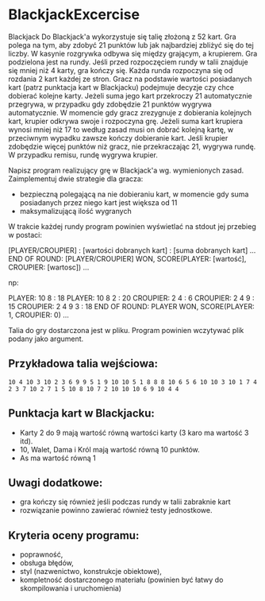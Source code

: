 BlackjackExcercise
==================

Blackjack 
Do Blackjack'a wykorzystuje się talię złożoną z 52 kart. Gra polega na tym, aby zdobyć 21 punktów lub jak najbardziej zbliżyć się do tej liczby. 
W kasynie rozgrywka odbywa się między grającym, a krupierem. Gra podzielona jest na rundy. Jeśli przed rozpoczęciem rundy w talii znajduje się mniej niż 4 karty, gra kończy się.
Każda runda rozpoczyna się od rozdania 2 kart każdej ze stron. Gracz na podstawie wartości posiadanych kart (patrz punktacja kart w Blackjacku) podejmuje decyzje czy chce dobierać
kolejne karty. Jeżeli suma jego kart przekroczy 21 automatycznie przegrywa, w przypadku gdy zdobędzie 21 punktów wygrywa automatycznie. 
W momencie gdy gracz zrezygnuje z dobierania kolejnych kart, krupier odkrywa swoje i rozpoczyna grę. Jeżeli suma kart krupiera wynosi mniej niż 17 to według zasad musi on dobrać kolejną kartę, 
w przeciwnym wypadku zawsze kończy dobieranie kart. Jeśli krupier zdobędzie więcej punktów niż gracz, nie przekraczając 21, wygrywa rundę. W przypadku remisu, rundę wygrywa krupier.

Napisz program realizujący grę w Blackjack'a wg. wymienionych zasad. Zaimplementuj dwie strategie dla gracza:

 - bezpieczną polegającą na nie dobieraniu kart, w momencie gdy suma posiadanych przez niego kart jest większa od 11
 - maksymalizującą ilość wygranych

W trakcie każdej rundy program powinien wyświetlać na stdout jej przebieg w postaci:

[PLAYER/CROUPIER] : [wartości dobranych kart] : [suma dobranych kart]
...
END OF ROUND: [PLAYER/CROUPIER] WON, SCORE(PLAYER: [wartość], CROUPIER: [wartosc])
...

np:

PLAYER: 10 8 : 18
PLAYER: 10 8 2 : 20 
CROUPIER: 2 4 : 6
CROUPIER: 2 4 9 : 15
CROUPIER: 2 4 9 3 : 18
END OF ROUND: PLAYER WON, SCORE(PLAYER: 1, CROUPIER: 0)
...

Talia do gry dostarczona jest w pliku. Program powinien wczytywać plik podany jako argument.

Przykładowa talia wejściowa:
----------------------------

    10 4 10 3 10 2 3 6 9 9 5 1 9 10 10 5 1 8 8 8 10 6 5 6 10 10 3 10 1 7 4 2 3 7 10 2 7 1 5 10 8 10 7 2 10 10 10 6 9 10 4 4

Punktacja kart w Blackjacku:
----------------------------

 - Karty 2 do 9 mają wartość równą wartości karty (3 karo ma wartość 3 itd).
 - 10, Walet, Dama i Król mają wartość równą 10 punktów.
 - As ma wartość równą 1

Uwagi dodatkowe:
---------------

 - gra kończy się również jeśli podczas rundy w talii zabraknie kart
 - rozwiązanie powinno zawierać również testy jednostkowe.

Kryteria oceny programu:
------------------------

 - poprawność, 
 - obsługa błędów,
 - styl (nazwenictwo, konstrukcje obiektowe),
 - kompletność dostarczonego materiału (powinien być łatwy do skompilowania i uruchomienia)

